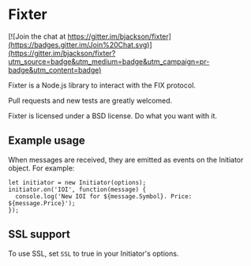 # Fixter

[![Join the chat at https://gitter.im/bjackson/fixter](https://badges.gitter.im/Join%20Chat.svg)](https://gitter.im/bjackson/fixter?utm_source=badge&utm_medium=badge&utm_campaign=pr-badge&utm_content=badge)

Fixter is a Node.js library to interact with the FIX protocol.

Pull requests and new tests are greatly welcomed.

Fixter is licensed under a BSD license. Do what you want with it.

## Example usage
When messages are received, they are emitted as events on the Initiator object. For example:
```
let initiator = new Initiator(options);
initiator.on('IOI', function(message) {
  console.log('New IOI for ${message.Symbol}. Price: ${message.Price}');
});
```

## SSL support
To use SSL, set `SSL` to true in your Initiator's options.
